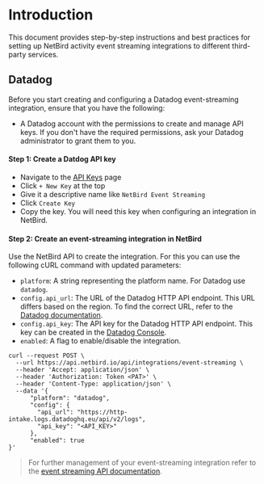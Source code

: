 # Introduction

This document provides step-by-step instructions and best practices for setting up NetBird activity event streaming integrations to different third-party services.

## Datadog

Before you start creating and configuring a Datadog event-streaming integration, ensure that you have the following:
- A Datadog account with the permissions to create and manage API keys. If you don't have the required permissions, ask your Datadog administrator to grant them to you.

#### Step 1: Create a Datdog API key
- Navigate to the [API Keys](https://app.datadoghq.eu/organization-settings/api-keys) page
- Click `+ New Key` at the top
- Give it a descriptive name like `NetBird Event Streaming`
- Click `Create Key`
- Copy the key. You will need this key when configuring an integration in NetBird.
#### Step 2: Create an event-streaming integration in NetBird
Use the NetBird API to create the integration. For this you can use the following cURL command with updated parameters:
- `platform`: A string representing the platform name. For Datadog use `datadog`.
- `config.api_url`: The URL of the Datadog HTTP API endpoint. This URL differs based on the region. To find the correct URL, refer to the [Datadog documentation](https://docs.datadoghq.com/api/latest/logs/#send-logs).
- `config.api_key`: The API key for the Datadog HTTP API endpoint. This key can be created in the [Datadog Console](https://app.datadoghq.com/organization-settings/api-keys).
- `enabled`: A flag to enable/disable the integration.

```shell
curl --request POST \
  --url https://api.netbird.io/api/integrations/event-streaming \
  --header 'Accept: application/json' \
  --header 'Authorization: Token <PAT>' \
  --header 'Content-Type: application/json' \
  --data '{
      "platform": "datadog",
      "config": {
        "api_url": "https://http-intake.logs.datadoghq.eu/api/v2/logs",
        "api_key": "<API_KEY>"
      },
      "enabled": true
}'
```

>For further management of your event-streaming integration refer to the [event streaming API documentation](api.md).